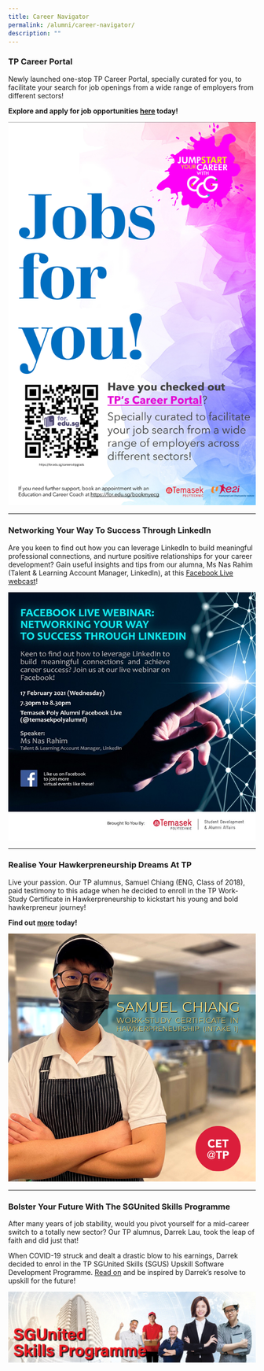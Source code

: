 ```yaml
---
title: Career Navigator
permalink: /alumni/career-navigator/
description: ""
---
```

### TP Career Portal ###
Newly launched one-stop TP Career Portal, specially curated for you, to facilitate your search for job openings from a wide range of employers from different sectors! 


**Explore and apply for job opportunities  [here](https://e2i.virtualfair.sg/TP) today!** 

![Career Portal](/images/beconnected_career_portal.png)

---

### Networking Your Way To Success Through LinkedIn ###
Are you keen to find out how you can leverage LinkedIn to build meaningful professional connections, and nurture positive relationships for your career development? Gain useful insights and tips from our alumna, Ms Nas Rahim (Talent & Learning Account Manager, LinkedIn), at this [Facebook Live webcast](https://www.facebook.com/temasekpolyalumni/videos/1521214548071467)!

![New Frontier](/images/BeConnected_Career_SuccesLinkedIn.jpg)

---
### Realise Your Hawkerpreneurship Dreams At TP ###
Live your passion. Our TP alumnus, Samuel Chiang (ENG, Class of 2018), paid testimony to this adage when he decided to enroll in the TP Work-Study Certificate in Hawkerpreneurship to kickstart his young and bold hawkerpreneur journey! 

**Find out [more](https://www.facebook.com/314916878569344/posts/3969068669820795/) today!** 

![Hawkerpreneurship Dreams](/images/BeConnected_Career_FNB.png)

---
### Bolster Your Future With The SGUnited Skills Programme ###
After many years of job stability, would you pivot yourself for a mid-career switch to a totally new sector? Our TP alumnus, Darrek Lau, took the leap of faith and did just that!

When COVID-19 struck and dealt a drastic blow to his earnings, Darrek decided to enrol in the TP SGUnited Skills (SGUS) Upskill Software Development Programme. [Read on](https://www.facebook.com/314916878569344/posts/3990296881031307/) and be inspired by Darrek’s resolve to upskill for the future!

![SGUnited Skills](/images/BeConnected_Career_SGUnited.jpg)